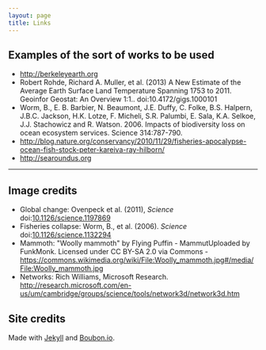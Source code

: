 ```yaml
---
layout: page
title: Links
---
```



##  Examples of the sort of works to be used

* <http://berkeleyearth.org> 
* Robert Rohde, Richard A. Muller, et al. (2013) A New Estimate of the Average Earth Surface Land Temperature Spanning 1753 to 2011. Geoinfor Geostat: An Overview 1:1.. doi:10.4172/gigs.1000101
* Worm, B., E. B. Barbier, N. Beaumont, J.E. Duffy, C. Folke, B.S. Halpern, J.B.C. Jackson, H.K. Lotze, F. Micheli, S.R. Palumbi, E. Sala, K.A. Selkoe, J.J. Stachowicz and R. Watson. 2006. Impacts of biodiversity loss on ocean ecosystem services. Science 314:787-790. 
* <http://blog.nature.org/conservancy/2010/11/29/fisheries-apocalypse-ocean-fish-stock-peter-kareiva-ray-hilborn/>
* <http://searoundus.org>

--------

## Image credits

- Global change: Ovenpeck et al. (2011), _Science_ doi:[10.1126/science.1197869](http://doi.org/10.1126/science.1197869)
- Fisheries collapse:  Worm, B., et al. (2006). _Science_ doi:[10.1126/science.1132294](http://doi.org/10.1126/science.1132294) 
- Mammoth: "Woolly mammoth" by Flying Puffin - MammutUploaded by FunkMonk. Licensed under CC BY-SA 2.0 via Commons - <https://commons.wikimedia.org/wiki/File:Woolly_mammoth.jpg#/media/File:Woolly_mammoth.jpg>
- Networks: Rich Williams, Microsoft Research. <http://research.microsoft.com/en-us/um/cambridge/groups/science/tools/network3d/network3d.htm>

## Site credits

Made with [Jekyll](http://jekyllrb.com) and [Boubon.io](http://bourbon.io).

